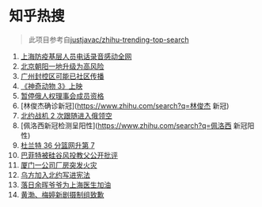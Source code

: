 # 知乎热搜

> 此项目参考自[justjavac/zhihu-trending-top-search](https://github.com/justjavac/zhihu-trending-top-search/blob/main/utils.ts)

<!-- BEGIN -->
  <!-- 最后更新时间:Sat Apr 09 2022 14:11:04 GMT+0000 (Coordinated Universal Time) -->
  1. [上海防疫基层人员电话录音感动全网](https://www.zhihu.com/search?q=上海防疫工作人员电话录音)
1. [北京朝阳一地升级为高风险](https://www.zhihu.com/search?q=北京高风险)
1. [广州封控区可能已社区传播](https://www.zhihu.com/search?q=广州疫情)
1. [《神奇动物 3》上映](https://www.zhihu.com/search?q=神奇动物3)
1. [暂停俄人权理事会成员资格](https://www.zhihu.com/search?q=暂停俄人权理事会成员资格)
1. [林俊杰确诊新冠](https://www.zhihu.com/search?q=林俊杰 新冠)
1. [北约战机 2 次跟随进入俄领空](https://www.zhihu.com/search?q=北约战机)
1. [佩洛西新冠检测呈阳性](https://www.zhihu.com/search?q=佩洛西 新冠阳性)
1. [杜兰特 36 分篮网升第 7](https://www.zhihu.com/search?q=篮网)
1. [巴菲特被硅谷风投教父公开批评](https://www.zhihu.com/search?q=巴菲特被蒂尔公开批评)
1. [厦门一公司厂房突发火灾](https://www.zhihu.com/search?q=厦门突发火灾)
1. [乌方加入北约写进宪法](https://www.zhihu.com/search?q=乌克兰加入北约)
1. [落日余晖爷爷为上海医生加油](https://www.zhihu.com/search?q=落日余晖爷爷)
1. [黄渤、梅婷新剧摄制组致歉](https://www.zhihu.com/search?q=黄渤小区拍戏遭驱赶)
  <!-- END -->
